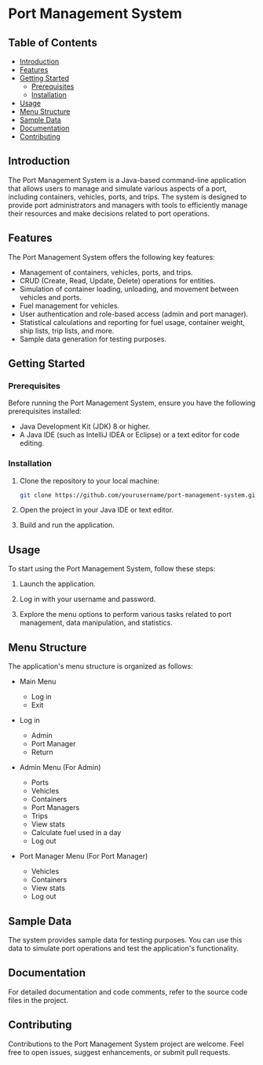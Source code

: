 # Port Management System

## Table of Contents
- [Introduction](#introduction)
- [Features](#features)
- [Getting Started](#getting-started)
  - [Prerequisites](#prerequisites)
  - [Installation](#installation)
- [Usage](#usage)
- [Menu Structure](#menu-structure)
- [Sample Data](#sample-data)
- [Documentation](#documentation)
- [Contributing](#contributing)

## Introduction

The Port Management System is a Java-based command-line application that allows users to manage and simulate various aspects of a port, including containers, vehicles, ports, and trips. The system is designed to provide port administrators and managers with tools to efficiently manage their resources and make decisions related to port operations.

## Features

The Port Management System offers the following key features:

- Management of containers, vehicles, ports, and trips.
- CRUD (Create, Read, Update, Delete) operations for entities.
- Simulation of container loading, unloading, and movement between vehicles and ports.
- Fuel management for vehicles.
- User authentication and role-based access (admin and port manager).
- Statistical calculations and reporting for fuel usage, container weight, ship lists, trip lists, and more.
- Sample data generation for testing purposes.

## Getting Started

### Prerequisites

Before running the Port Management System, ensure you have the following prerequisites installed:

- Java Development Kit (JDK) 8 or higher.
- A Java IDE (such as IntelliJ IDEA or Eclipse) or a text editor for code editing.

### Installation

1. Clone the repository to your local machine:

   ```bash
   git clone https://github.com/yourusername/port-management-system.git
   ```

2. Open the project in your Java IDE or text editor.

3. Build and run the application.

## Usage

To start using the Port Management System, follow these steps:

1. Launch the application.

2. Log in with your username and password.

3. Explore the menu options to perform various tasks related to port management, data manipulation, and statistics.

## Menu Structure

The application's menu structure is organized as follows:

- Main Menu
  - Log in
  - Exit

- Log in
  - Admin
  - Port Manager
  - Return

- Admin Menu (For Admin)
  - Ports
  - Vehicles
  - Containers
  - Port Managers
  - Trips
  - View stats
  - Calculate fuel used in a day
  - Log out

- Port Manager Menu (For Port Manager)
  - Vehicles
  - Containers
  - View stats
  - Log out

## Sample Data

The system provides sample data for testing purposes. You can use this data to simulate port operations and test the application's functionality.

## Documentation

For detailed documentation and code comments, refer to the source code files in the project.

## Contributing

Contributions to the Port Management System project are welcome. Feel free to open issues, suggest enhancements, or submit pull requests.

